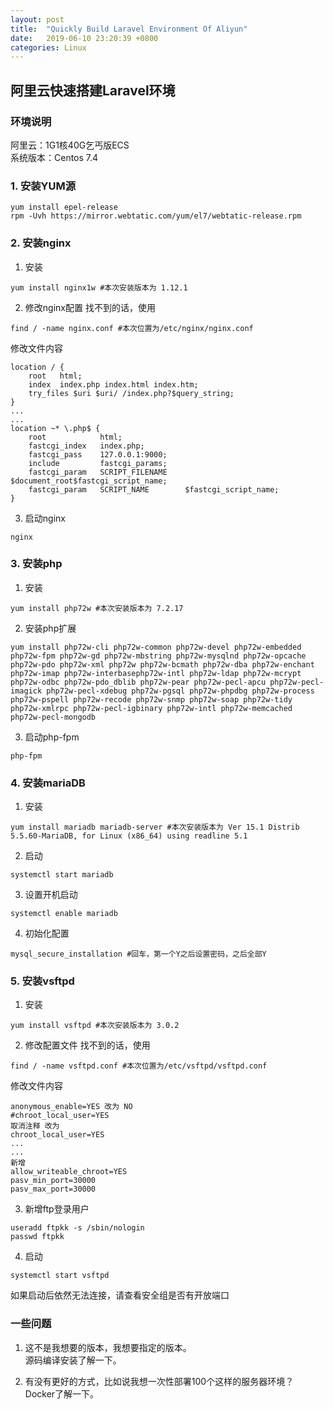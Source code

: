 ```yaml
---
layout: post
title:  "Quickly Build Laravel Environment Of Aliyun"
date:   2019-06-10 23:20:39 +0800
categories: Linux
---
```

## 阿里云快速搭建Laravel环境

### 环境说明
阿里云：1G1核40G乞丐版ECS  
系统版本：Centos 7.4

### 1. 安装YUM源
``` shell
yum install epel-release
rpm -Uvh https://mirror.webtatic.com/yum/el7/webtatic-release.rpm
```

### 2. 安装nginx
1. 安装
``` shell
yum install nginx1w #本次安装版本为 1.12.1
```

2. 修改nginx配置
找不到的话，使用
``` shell
find / -name nginx.conf #本次位置为/etc/nginx/nginx.conf
```
修改文件内容
``` shell
location / {
    root   html;
    index  index.php index.html index.htm;
    try_files $uri $uri/ /index.php?$query_string;
}
...
...
location ~* \.php$ {
    root            html;
    fastcgi_index   index.php;
    fastcgi_pass    127.0.0.1:9000;
    include         fastcgi_params;
    fastcgi_param   SCRIPT_FILENAME    $document_root$fastcgi_script_name;
    fastcgi_param   SCRIPT_NAME        $fastcgi_script_name;
}
```

3. 启动nginx
``` shell
nginx
```

### 3. 安装php
1. 安装
``` shell
yum install php72w #本次安装版本为 7.2.17
```

2. 安装php扩展
``` shell
yum install php72w-cli php72w-common php72w-devel php72w-embedded php72w-fpm php72w-gd php72w-mbstring php72w-mysqlnd php72w-opcache php72w-pdo php72w-xml php72w php72w-bcmath php72w-dba php72w-enchant php72w-imap php72w-interbasephp72w-intl php72w-ldap php72w-mcrypt php72w-odbc php72w-pdo_dblib php72w-pear php72w-pecl-apcu php72w-pecl-imagick php72w-pecl-xdebug php72w-pgsql php72w-phpdbg php72w-process php72w-pspell php72w-recode php72w-snmp php72w-soap php72w-tidy php72w-xmlrpc php72w-pecl-igbinary php72w-intl php72w-memcached php72w-pecl-mongodb
```

3. 启动php-fpm
``` shell
php-fpm
```

### 4. 安装mariaDB
1. 安装
``` shell
yum install mariadb mariadb-server #本次安装版本为 Ver 15.1 Distrib 5.5.60-MariaDB, for Linux (x86_64) using readline 5.1
```

2. 启动
``` shell
systemctl start mariadb
```

3. 设置开机启动
``` shell
systemctl enable mariadb
```

4. 初始化配置
``` shell
mysql_secure_installation #回车，第一个Y之后设置密码，之后全部Y
```

### 5. 安装vsftpd
1. 安装
``` shell
yum install vsftpd #本次安装版本为 3.0.2
```

2. 修改配置文件
找不到的话，使用
``` shell
find / -name vsftpd.conf #本次位置为/etc/vsftpd/vsftpd.conf
```
修改文件内容
``` shell
anonymous_enable=YES 改为 NO
#chroot_local_user=YES
取消注释 改为
chroot_local_user=YES
...
...
新增
allow_writeable_chroot=YES
pasv_min_port=30000
pasv_max_port=30000
```

3. 新增ftp登录用户
``` shell
useradd ftpkk -s /sbin/nologin  
passwd ftpkk  
```

4. 启动
``` shell
systemctl start vsftpd
```
如果启动后依然无法连接，请查看安全组是否有开放端口

### 一些问题
1. 这不是我想要的版本，我想要指定的版本。  
源码编译安装了解一下。

2. 有没有更好的方式，比如说我想一次性部署100个这样的服务器环境？  
Docker了解一下。
